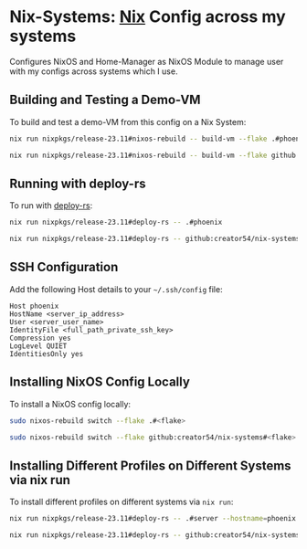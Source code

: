 # Nix-Systems: [Nix](https://nixos.org/) Config across my systems

Configures NixOS and Home-Manager as NixOS Module to manage user with my configs across systems which I use.

## Building and Testing a Demo-VM

To build and test a demo-VM from this config on a Nix System:

```sh
nix run nixpkgs/release-23.11#nixos-rebuild -- build-vm --flake .#phoenix --fast
```
```sh
nix run nixpkgs/release-23.11#nixos-rebuild -- build-vm --flake github:creator54/nix-systems#phoenix --fast
```

## Running with deploy-rs

To run with [deploy-rs](https://github.com/serokell/deploy-rs):

```sh
nix run nixpkgs/release-23.11#deploy-rs -- .#phoenix
```
```sh
nix run nixpkgs/release-23.11#deploy-rs -- github:creator54/nix-systems#phoenix
```

## SSH Configuration

Add the following Host details to your `~/.ssh/config` file:

```
Host phoenix
HostName <server_ip_address>
User <server_user_name>
IdentityFile <full_path_private_ssh_key>
Compression yes
LogLevel QUIET
IdentitiesOnly yes
```

## Installing NixOS Config Locally

To install a NixOS config locally:

```sh
sudo nixos-rebuild switch --flake .#<flake>
```
```sh
sudo nixos-rebuild switch --flake github:creator54/nix-systems#<flake>
```

## Installing Different Profiles on Different Systems via nix run

To install different profiles on different systems via `nix run`:

```sh
nix run nixpkgs/release-23.11#deploy-rs -- .#server --hostname=phoenix
```
```sh
nix run nixpkgs/release-23.11#deploy-rs -- github:creator54/nix-systems#server --hostname=phoenix
```
